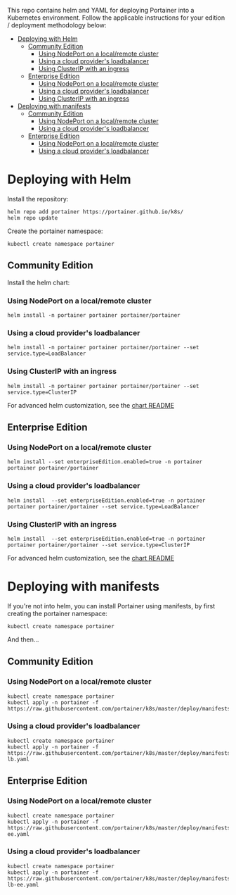 
This repo contains helm and YAML for deploying Portainer into a Kubernetes environment. Follow the applicable instructions for your edition / deployment methodology below:

- [Deploying with Helm](#deploying-with-helm)
  - [Community Edition](#community-edition)
    - [Using NodePort on a local/remote cluster](#using-nodeport-on-a-localremote-cluster)
    - [Using a cloud provider's loadbalancer](#using-a-cloud-providers-loadbalancer)
    - [Using ClusterIP with an ingress](#using-clusterip-with-an-ingress)
  - [Enterprise Edition](#enterprise-edition)
    - [Using NodePort on a local/remote cluster](#using-nodeport-on-a-localremote-cluster-1)
    - [Using a cloud provider's loadbalancer](#using-a-cloud-providers-loadbalancer-1)
    - [Using ClusterIP with an ingress](#using-clusterip-with-an-ingress-1)
- [Deploying with manifests](#deploying-with-manifests)
  - [Community Edition](#community-edition-1)
    - [Using NodePort on a local/remote cluster](#using-nodeport-on-a-localremote-cluster-2)
    - [Using a cloud provider's loadbalancer](#using-a-cloud-providers-loadbalancer-2)
  - [Enterprise Edition](#enterprise-edition-1)
    - [Using NodePort on a local/remote cluster](#using-nodeport-on-a-localremote-cluster-3)
    - [Using a cloud provider's loadbalancer](#using-a-cloud-providers-loadbalancer-3)




# Deploying with Helm

Install the repository:

```
helm repo add portainer https://portainer.github.io/k8s/
helm repo update
```

Create the portainer namespace:

```
kubectl create namespace portainer
```

## Community Edition

Install the helm chart:

### Using NodePort on a local/remote cluster

```
helm install -n portainer portainer portainer/portainer
```

###  Using a cloud provider's loadbalancer

```
helm install -n portainer portainer portainer/portainer --set service.type=LoadBalancer
```


### Using ClusterIP with an ingress

```
helm install -n portainer portainer portainer/portainer --set service.type=ClusterIP
```

For advanced helm customization, see the [chart README](/charts/portainer/README.md)

## Enterprise Edition

### Using NodePort on a local/remote cluster

```
helm install --set enterpriseEdition.enabled=true -n portainer portainer portainer/portainer
```

###  Using a cloud provider's loadbalancer

```
helm install  --set enterpriseEdition.enabled=true -n portainer portainer portainer/portainer --set service.type=LoadBalancer
```


### Using ClusterIP with an ingress

```
helm install  --set enterpriseEdition.enabled=true -n portainer portainer portainer/portainer --set service.type=ClusterIP
```

For advanced helm customization, see the [chart README](/charts/portainer/README.md)

# Deploying with manifests

If you're not into helm, you can install Portainer using manifests, by first creating the portainer namespace:

```
kubectl create namespace portainer
```

And then...

## Community Edition

### Using NodePort on a local/remote cluster

```
kubectl create namespace portainer
kubectl apply -n portainer -f https://raw.githubusercontent.com/portainer/k8s/master/deploy/manifests/portainer/portainer.yaml
```

###  Using a cloud provider's loadbalancer

```
kubectl create namespace portainer
kubectl apply -n portainer -f https://raw.githubusercontent.com/portainer/k8s/master/deploy/manifests/portainer/portainer-lb.yaml
```

## Enterprise Edition

### Using NodePort on a local/remote cluster

```
kubectl create namespace portainer
kubectl apply -n portainer -f https://raw.githubusercontent.com/portainer/k8s/master/deploy/manifests/portainer/portainer-ee.yaml
```

###  Using a cloud provider's loadbalancer

```
kubectl create namespace portainer
kubectl apply -n portainer -f https://raw.githubusercontent.com/portainer/k8s/master/deploy/manifests/portainer/portainer-lb-ee.yaml
```
